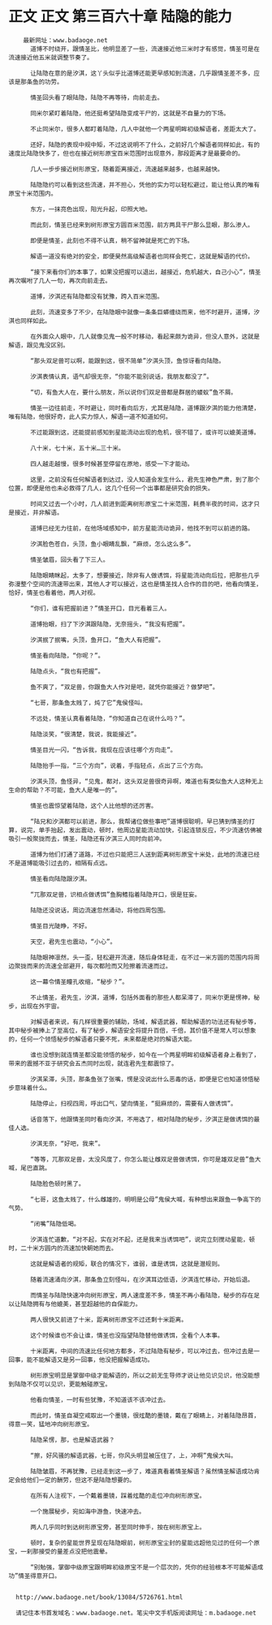 # 正文 正文 第三百六十章 陆隐的能力
        最新网址：www.badaoge.net
          道博不时绕开，跟情圣比，他明显差了一些，流速接近他三米时才有感觉，情圣可是在流速接近他五米就调整节奏了。
      
          让陆隐在意的是汐淇，这丫头似乎比道博还能更早感知到流速，几乎跟情圣差不多，应该是那条鱼的功劳。
      
          情圣回头看了眼陆隐，陆隐不再等待，向前走去。
      
          同米尔紧盯着陆隐，他还挺希望陆隐变成干尸的，这就是不自量力的下场。
      
          不止同米尔，很多人都盯着陆隐，几人中就他一个两星明眸初级解语者，差距太大了。
      
          还好，陆隐的表现中规中矩，不过这说明不了什么，之前好几个解语者同样如此，有的速度比陆隐快多了，但也在接近树形原宝百米范围时出现意外，那段距离才是最要命的。
      
          几人一步步接近树形原宝，随着距离接近，流速越来越多，也越来越快。
      
          陆隐隐约可以看到这些流速，并不担心，凭他的实力可以轻松避过，能让他认真的唯有原宝十米范围内。
      
          东方，一抹亮色出现，阳光升起，印照大地。
      
          而此刻，情圣已经来到树形原宝方圆百米范围，前方两具干尸那么显眼，那么渗人。
      
          即便是情圣，此刻也不得不认真，稍不留神就是死亡的下场。
      
          解语一道没有绝对的安全，即便昊然高级解语者也同样会死亡，这就是解语的代价。
      
          “接下来看你们的本事了，如果没把握可以退出，越接近，危机越大，自己小心”，情圣再次嘱咐了几人一句，再次向前走去。
      
          道博，汐淇还有陆隐都没有犹豫，跨入百米范围。
      
          此刻，流速变多了不少，在陆隐眼中就像一条条巨蟒缠绕而来，他不时避开，道博，汐淇也同样如此。
      
          在外面众人眼中，几人就像见鬼一般不时移动，看起来颇为诡异，但没人意外，这就是解语，跟见鬼没区别。
      
          “那头双足兽可以啊，能跟到这，很不简单”汐淇头顶，鱼惊讶看向陆隐。
      
          汐淇表情认真，语气却很无奈，“你能不能别说话，我朋友都没了”。
      
          “切，有鱼大人在，要什么朋友，所以说你们双足兽都是群居的蝼蚁”鱼不屑。
      
          情圣一边往前走，不时避让，同时看向后方，尤其是陆隐，道博跟汐淇的能力他清楚，唯有陆隐，他很好奇，此人实力惊人，解语一道不知道如何。
      
          不过能跟到这，还能提前感知到星能流动出现的危机，很不错了，或许可以媲美道博。
      
          八十米，七十米，五十米…三十米。
      
          四人越走越慢，很多时候甚至停留在原地，感受一下才能动。
      
          这里，之前没有任何解语者到达过，没人知道会发生什么，君先生神色严肃，到了那个位置，即便是他也未必救得了几人，这几个任何一个出事都是研究会的损失。
      
          时间又过去一个小时，几人前进到距离树形原宝二十米范围，耗费半夜的时间，这才只是接近，并非解语。
      
          道博已经无力往前，在他场域感知中，前方星能流动诡异，他找不到可以前进的路。
      
          汐淇脸色苍白，头顶，鱼小眼睛乱飘，“麻烦，怎么这么多”。
      
          情圣皱眉，回头看了下三人。
      
          陆隐眼睛眯起，太多了，想要接近，除非有人做诱饵，将星能流动向后拉，把那些几乎弥漫整个空间的流速带出来，其他人才可以接近，这也是情圣找人合作的目的吧，他看向情圣，恰好，情圣也看着他，两人对视。
      
          “你们，谁有把握前进？”情圣开口，目光看着三人。
      
          道博抬眼，扫了下汐淇跟陆隐，无奈摇头，“我没有把握”。
      
          汐淇抿了抿嘴，头顶，鱼开口，“鱼大人有把握”。
      
          情圣看向陆隐，“你呢？”。
      
          陆隐点头，“我也有把握”。
      
          鱼不爽了，“双足兽，你跟鱼大人作对是吧，就凭你能接近？做梦吧”。
      
          “七哥，那条鱼太贱了，炖了它”鬼侯怪叫。
      
          不远处，情圣认真看着陆隐，“你知道自己在说什么吗？”。
      
          陆隐淡笑，“很清楚，我说，我能接近”。
      
          情圣目光一闪，“告诉我，我现在应该往哪个方向走”。
      
          陆隐抬手一指，“三个方向”，说着，手指轻点，点出了三个方向。
      
          汐淇头顶，鱼怪异，“见鬼，都对，这头双足兽很奇异啊，难道也有类似鱼大人这种无上生命的帮助？不可能，鱼大人是唯一的”。
      
          情圣也震惊望着陆隐，这个人比他想的还厉害。
      
          “陆兄和汐淇都可以前进，那么，我帮诸位做些事吧”道博很聪明，早已猜到情圣的打算，说完，单手抬起，发出震动，顿时，他周边星能流动加快，引起连锁反应，不少流速仿佛被吸引一般聚拢而去，情圣，陆隐还有汐淇三人同时向前冲。
      
          道博为他们打通了道路，不过也只能把三人送到距离树形原宝十米处，此地的流速已经不是道博能吸引过去的，相隔有点远。
      
          情圣看向陆隐跟汐淇。
      
          “兀那双足兽，识相点做诱饵”鱼胸鳍指着陆隐开口，很是狂妄。
      
          陆隐还没说话，周边流速忽然涌动，将他四周包围。
      
          情圣目光陡睁，不好。
      
          天空，君先生也震动，“小心”。
      
          陆隐眼神凛然，头一歪，轻松避开流速，随后身体轻走，在不过一米方圆的范围内将周边聚拢而来的流速全部避开，每次都险而又险擦着流速而过。
      
          这一幕令情圣瞳孔收缩，“秘步？”。
      
          不止情圣，君先生，汐淇，道博，包括外面看的那些人都呆滞了，同米尔更是愣神，秘步，出现在外宇宙。
      
          对解语者来说，有几样很重要的辅助，场域，解语武器，帮助解语的功法还有秘步等，其中秘步被捧上了至高位，有了秘步，解语安全将提升百倍，千倍，其价值不是常人可以想象的，任何一个领悟秘步的解语者只要不死，未来都是绝对的解语大能。
      
          谁也没想到就连情圣都没能领悟的秘步，如今在一个两星明眸初级解语者身上看到了，带来的震撼不亚于研究会五杰同时出现，就连君先生都震惊了。
      
          汐淇呆滞，头顶，那条鱼张了张嘴，愣是没说出什么恶毒的话，即便是它也知道领悟秘步意味着什么。
      
          陆隐停止，扫视四周，呼出口气，望向情圣，“挺麻烦的，需要有人做诱饵”。
      
          话音落下，他跟情圣同时看向汐淇，不用选了，相对陆隐的秘步，汐淇正是做诱饵的最佳人选。
      
          汐淇无奈，“好吧，我来”。
      
          “等等，兀那双足兽，太没风度了，你怎么能让雌双足兽做诱饵，你可是雄双足兽”鱼大喊，尾巴直跳。
      
          陆隐脸色顿时黑了。
      
          “七哥，这鱼太贱了，什么雌雄的，明明是公母”鬼侯大喊，有种想出来跟鱼一争高下的气势。
      
          “闭嘴”陆隐低喝。
      
          汐淇连忙道歉，“对不起，实在对不起，还是我来当诱饵吧”，说完立刻搅动星能，顿时，二十米方圆内的流速加快朝她而去。
      
          这就是解语者的规矩，联合的情况下，谁弱，谁是诱饵，这就是潜规则。
      
          随着流速涌向汐淇，那条鱼立刻怪叫，在汐淇耳边低语，汐淇连忙移动，开始后退。
      
          而情圣与陆隐快速冲向树形原宝，两人速度差不多，情圣不再小看陆隐，秘步的存在足以让陆隐拥有与他媲美，甚至超越他的自保能力。
      
          两人很快又前进了十米，距离树形原宝不过还剩十米距离。
      
          这个时候谁也不会让谁，情圣也没指望陆隐替他做诱饵，全看个人本事。
      
          十米距离，中间的流速比任何地方都多，不过陆隐有秘步，可以冲过去，但冲过去是一回事，能不能解语又是另一回事，他没把握解语成功。
      
          树形原宝明显是掌御中级才能解语的，所以之前无生导师才说让他见识见识，他没能想到陆隐不仅可以见识，更能触碰原宝。
      
          他看向情圣，一时有些犹豫，不知道该不该冲过去。
      
          而此时，情圣自凝空戒取出一个墨镜，很炫酷的墨镜，戴在了眼睛上，对着陆隐昂首，得意一笑，猛地冲向树形原宝。
      
          陆隐呆愣，那，也是解语武器？
      
          “擦，好风骚的解语武器，七哥，你风头明显被压住了，上，冲啊”鬼侯大叫。
      
          陆隐皱眉，不再犹豫，已经走到这一步了，难道真看着情圣解语？虽然情圣解语成功肯定会给他们一定的酬劳，但这不是陆隐想要的。
      
          在所有人注视下，一个戴着墨镜，踩着炫酷的走位冲向树形原宝。
      
          一个施展秘步，宛如海中游鱼，快速冲去。
      
          两人几乎同时到达树形原宝旁，甚至同时伸手，按在树形原宝上。
      
          顿时，复杂的星能世界呈现在陆隐眼前，树形原宝尘封的星能远超他见过的任何一个原宝，一刹那接受的量差点没把他震晕。
      
          “别勉强，掌御中级原宝跟明眸初级原宝不是一个层次的，凭你的经验根本不可能解语成功”情圣得意开口。
      
      
      http://www.badaoge.net/book/13084/5726761.html
      
      请记住本书首发域名：www.badaoge.net。笔尖中文手机版阅读网址：m.badaoge.net